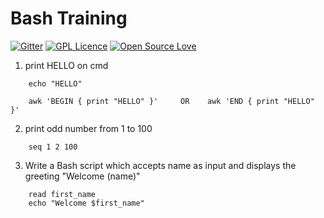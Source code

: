 #                           Bash Training 
[![Gitter](https://badges.gitter.im/BookOmatic/community.svg)](https://gitter.im/BookOmatic/community?utm_source=badge&utm_medium=badge&utm_campaign=pr-badge)
[![GPL Licence](https://badges.frapsoft.com/os/gpl/gpl.svg?v=103)](https://opensource.org/licenses/GPL-3.0/)
[![Open Source Love](https://badges.frapsoft.com/os/v1/open-source.svg?v=103)](https://github.com/ellerbrock/open-source-badges/)

1. print HELLO on cmd
```
    echo "HELLO" 
```
```
    awk 'BEGIN { print "HELLO" }'     OR    awk 'END { print "HELLO" }'
```

2. print odd number from 1 to 100
```
    seq 1 2 100
```
3. Write a Bash script which accepts  name as input and displays the greeting "Welcome (name)"
```
    read first_name
    echo "Welcome $first_name"
```